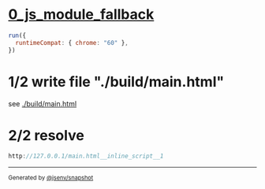 # [0_js_module_fallback](../../script_type_module_inline_basic.test.mjs#L28)

```js
run({
  runtimeCompat: { chrome: "60" },
})
```

# 1/2 write file "./build/main.html"

see [./build/main.html](./build/main.html)

# 2/2 resolve

```js
http://127.0.0.1/main.html__inline_script__1
```

---

<sub>
  Generated by <a href="https://github.com/jsenv/core/tree/main/packages/independent/snapshot">@jsenv/snapshot</a>
</sub>
